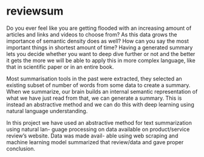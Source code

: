 # reviewsum

Do you ever feel like you are getting flooded with an increasing amount of articles and links and
videos to choose from? As this data grows the importance of semantic density does as well?
How can you say the most important things in shortest amount of time? Having a generated
summary lets you decide whether you want to deep dive further or not and the better it gets the
more we will be able to apply this in more complex language, like that in scientific paper or in
an entire book.

Most summarisation tools in the past were extracted, they selected an existing subset of number
of words from some data to create a summary. When we summarize, our brain builds an internal
semantic representation of what we have just read from that, we can generate a summary. This
is instead an abstractive method and we can do this with deep learning using natural language
understanding.

In this project we have used an abstractive method for text summarization using natural lan-
guage processing on data available on product/service review’s website. Data was made avail-
able using web scraping and machine learning model summarized that review/data and gave proper conclusion.
